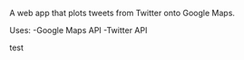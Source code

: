 A web app that plots tweets from Twitter onto Google Maps.

Uses:
        -Google Maps API
        -Twitter API

test
